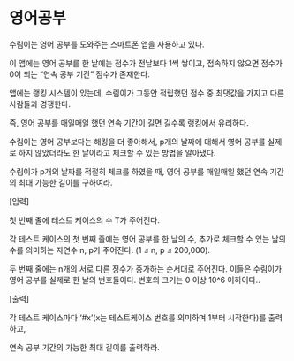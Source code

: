 # 영어공부

수림이는 영어 공부를 도와주는 스마트폰 앱을 사용하고 있다.

이 앱에는 영어 공부를 한 날에는 점수가 전날보다 1씩 쌓이고, 접속하지 않으면 점수가 0이 되는 “연속 공부 기간” 점수가 존재한다.
 

앱에는 랭킹 시스템이 있는데, 수림이가 그동안 적립했던 점수 중 최댓값을 가지고 다른 사람들과 경쟁한다.

즉, 영어 공부를 매일매일 했던 연속 기간이 길면 길수록 랭킹에서 유리하다.
 

수림이는 영어 공부보다는 해킹을 더 좋아해서, p개의 날짜에 대해서 영어 공부를 실제로 하지 않았더라도 한 날이라고 체크할 수 있는 방법을 알아냈다.

수림이가 p개의 날짜를 적절히 체크를 하였을 때, 영어 공부를 매일매일 했던 연속 기간의 최대 가능한 길이를 구하여라.
 

[입력]

첫 번째 줄에 테스트 케이스의 수 T가 주어진다.

각 테스트 케이스의 첫 번째 줄에는 영어 공부를 한 날의 수, 추가로 체크할 수 있는 날의 수를 의미하는 자연수 n, p가 주어진다. (1 ≤ n, p ≤ 200,000).

두 번째 줄에는 n개의 서로 다른 정수가 증가하는 순서대로 주어진다. 이들은 수림이가 영어 공부를 실제로 한 날의 번호들이다. 번호의 크기는 0 이상 10^6 이하이다..
 

[출력]

각 테스트 케이스마다 ‘#x’(x는 테스트케이스 번호를 의미하며 1부터 시작한다)를 출력하고,

연속 공부 기간의 가능한 최대 길이를 출력하라.